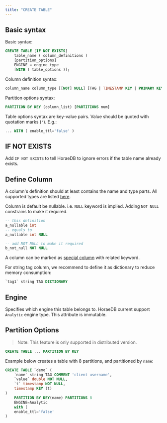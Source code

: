 ```yaml
---
title: "CREATE TABLE"
---
```


## Basic syntax

Basic syntax:

```sql
CREATE TABLE [IF NOT EXISTS]
    table_name ( column_definitions )
    [partition_options]
    ENGINE = engine_type
    [WITH ( table_options )];
```

Column definition syntax:

```sql
column_name column_type [[NOT] NULL] [TAG | TIMESTAMP KEY | PRIMARY KEY] [DICTIONARY] [COMMENT '']
```

Partition options syntax:

```sql
PARTITION BY KEY (column_list) [PARTITIONS num]
```

Table options syntax are key-value pairs. Value should be quoted with quotation marks (`'`). E.g.:

```sql
... WITH ( enable_ttl='false' )
```

## IF NOT EXISTS

Add `IF NOT EXISTS` to tell HoraeDB to ignore errors if the table name already exists.

## Define Column

A column's definition should at least contains the name and type parts. All supported types are listed [here](../model/data_types.md).

Column is default be nullable. i.e. `NULL` keyword is implied. Adding `NOT NULL` constrains to make it required.

```sql
-- this definition
a_nullable int
-- equals to
a_nullable int NULL

-- add NOT NULL to make it required
b_not_null NOT NULL
```

A column can be marked as [special column](../model/special_columns.md) with related keyword.

For string tag column, we recommend to define it as dictionary to reduce memory consumption:

```sql
`tag1` string TAG DICTIONARY
```

## Engine

Specifies which engine this table belongs to. HoraeDB current support `Analytic` engine type. This attribute is immutable.

## Partition Options

> Note: This feature is only supported in distributed version.

```sql
CREATE TABLE ... PARTITION BY KEY
```

Example below creates a table with 8 partitions, and partitioned by `name`:

```sql
CREATE TABLE `demo` (
    `name` string TAG COMMENT 'client username',
    `value` double NOT NULL,
    `t` timestamp NOT NULL,
    timestamp KEY (t)
)
    PARTITION BY KEY(name) PARTITIONS 8
    ENGINE=Analytic
    with (
    enable_ttl='false'
)
```
